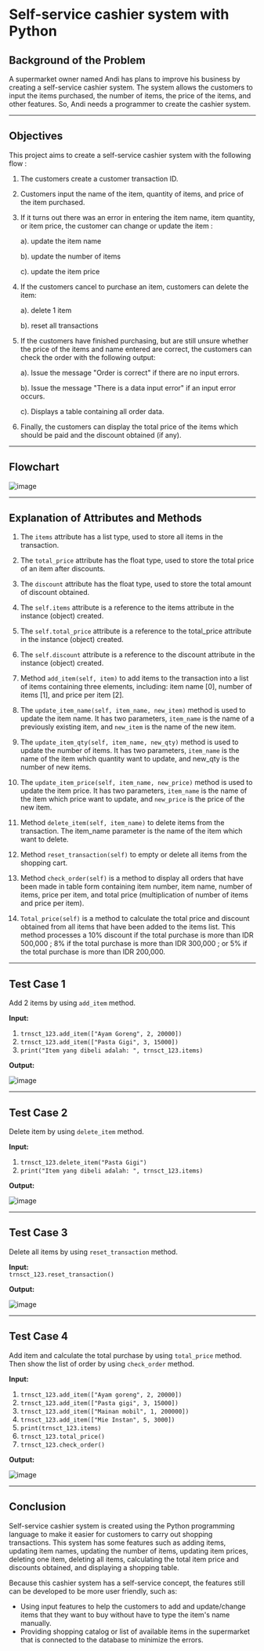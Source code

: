 # Self-service cashier system with Python
                                                                                                                                                                                                                                                                                                                                                                                                                                                                                                                                     
## Background of the Problem
A supermarket owner named Andi has plans to improve his business by creating a self-service cashier system. The system allows the customers to input the items purchased, the number of items, the price of the items, and other features. So, Andi needs a programmer to create the cashier system.

---

## Objectives
This project aims to create a self-service cashier system with the following flow :

1. The customers create a customer transaction ID.
2. Customers input the name of the item, quantity of items, and price of the item purchased.
3. If it turns out there was an error in entering the item name, item quantity, or item price, the customer can change or update the item :
   
   a). update the item name
   
   b). update the number of items
   
   c). update the item price
4. If the customers cancel to purchase an item, customers can delete the item:
   
   a). delete 1 item
   
   b). reset all transactions
   
5. If the customers have finished purchasing, but are still unsure whether the price of the items and name entered are correct, the customers can check the order with the following output:
   
   a). Issue the message "Order is correct" if there are no input errors.
   
   b). Issue the message "There is a data input error" if an input error occurs.
   
   c). Displays a table containing all order data.
   
7. Finally, the customers can display the total price of the items which should be paid and the discount obtained (if any).

---

## Flowchart
![image](https://github.com/christinadkusuma/Self-service-cashier-system/blob/main/img/Flowchart.png)

---

## Explanation of Attributes and Methods

1. The `items` attribute has a list type, used to store all items in the transaction.
   
2. The `total_price` attribute has the float type, used to store the total price of an item after discounts.

3. The `discount` attribute has the float type, used to store the total amount of discount obtained.
   
4. The `self.items` attribute is a reference to the items attribute in the instance (object) created.
   
5. The `self.total_price` attribute is a reference to the total_price attribute in the instance (object) created.

6. The `self.discount` attribute is a reference to the discount attribute in the instance (object) created.
   
7. Method `add_item(self, item)` to add items to the transaction into a list of items containing three elements, including: item name [0], number of items [1], and price per item [2].
   
8. The `update_item_name(self, item_name, new_item)` method is used to update the item name. It has two parameters, `item_name` is the name of a previously existing item, and `new_item` is the name of the new item.
    
9. The `update_item_qty(self, item_name, new_qty)` method is used to update the number of items. It has two parameters, `item_name` is the name of the item which quantity  want to update, and new_qty is the number of new items.
    
10. The `update_item_price(self, item_name, new_price)` method is used to update the item price. It has two parameters, `item_name` is the name of the item which price want to update, and `new_price` is the price of the new item.
    
11. Method `delete_item(self, item_name)` to delete items from the transaction. The item_name parameter is the name of the item which want to delete.
    
12.	Method `reset_transaction(self)` to empty or delete all items from the shopping cart.
    
13. Method `check_order(self)` is a method to display all orders that have been made in table form containing item number, item name, number of items, price per item, and total price (multiplication of number of items and price per item).
    
14.	`Total_price(self)` is a method to calculate the total price and discount obtained from all items that have been added to the items list. This method processes a 10% discount if the total purchase is more than IDR 500,000 ; 8% if the total purchase is more than IDR 300,000 ; or 5% if the total purchase is more than IDR 200,000.

---

## Test Case 1
Add 2 items by using `add_item` method.

**Input:**
1. `trnsct_123.add_item(["Ayam Goreng", 2, 20000])`
2. `trnsct_123.add_item(["Pasta Gigi", 3, 15000])`
3. `print("Item yang dibeli adalah: ", trnsct_123.items)`

**Output:**

![image](https://github.com/christinadkusuma/Self-service-cashier-system/blob/main/img/test%20case%201.png)

---
## Test Case 2
Delete item by using `delete_item` method.

**Input:**<br />
1. `trnsct_123.delete_item("Pasta Gigi")`
2. `print("Item yang dibeli adalah: ", trnsct_123.items)`

**Output:**<br />

![image](https://github.com/christinadkusuma/Self-service-cashier-system/blob/main/img/test%20case%202.png)

---
## Test Case 3
Delete all items by using `reset_transaction` method.

**Input:**<br />
`trnsct_123.reset_transaction()`


**Output:**

![image](https://github.com/christinadkusuma/Self-service-cashier-system/blob/main/img/test%20case%203.png)

---
## Test Case 4
Add item and calculate the total purchase by using `total_price` method. Then show the list of order by using `check_order` method.

**Input:**<br />
1. `trnsct_123.add_item(["Ayam goreng", 2, 20000])`
2. `trnsct_123.add_item(["Pasta gigi", 3, 15000])`
3. `trnsct_123.add_item(["Mainan mobil", 1, 200000])`
4. `trnsct_123.add_item(["Mie Instan", 5, 3000])`
5. `print(trnsct_123.items)`
6. `trnsct_123.total_price()`
7. `trnsct_123.check_order()`

**Output:**<br />

![image](https://github.com/christinadkusuma/Self-service-cashier-system/blob/main/img/test%20case%204.png)


---
## Conclusion
Self-service cashier system is created using the Python programming language to make it easier for customers to carry out shopping transactions. This system has some features such as adding items, updating item names, updating the number of items, updating item prices, deleting one item, deleting all items, calculating the total item price and discounts obtained, and displaying a shopping table.

Because this cashier system has a self-service concept, the features still can be developed to be more user friendly, such as:

  - Using input features to help the customers to add and update/change items that they want to buy without have to type the item's name manually.
  - Providing shopping catalog or list of available items in the supermarket that is connected to the database to minimize the errors. 

​


    

   


